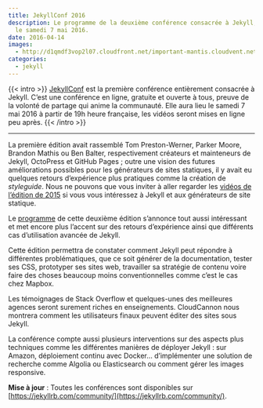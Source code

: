 ```yaml
---
title: JekyllConf 2016
description: Le programme de la deuxième conférence consacrée à Jekyll, qui aura lieu
  le samedi 7 mai 2016.
date: 2016-04-14
images:
  - http://d1qmdf3vop2l07.cloudfront.net/important-mantis.cloudvent.net/compressed/1bdce97b1a6815888e0dadf72f1b19c5.png
categories:
  - jekyll
---
```


{{< intro >}} [JekyllConf](https://jekyllconf.com/) est la première conférence
entièrement consacrée à Jekyll. C’est une conférence en ligne, gratuite et
ouverte à tous, preuve de la volonté de partage qui anime la communauté. Elle
aura lieu le samedi 7 mai 2016 à partir de 19h heure française, les vidéos
seront mises en ligne peu après. {{< /intro >}}

***

La première édition avait rassemblé Tom Preston-Werner, Parker Moore, Brandon
Mathis ou Ben Balter, respectivement créateurs et mainteneurs de Jekyll,
OctoPress et GitHub Pages ; outre une vision des futures améliorations possibles
pour les générateurs de sites statiques, il y avait eu quelques retours
d’expérience plus pratiques comme la création de _styleguide_. Nous ne pouvons
que vous inviter à aller regarder les
[vidéos de l’édition de 2015](https://jekyllconf.com/2015/) si vous vous
intéressez à Jekyll et aux générateurs de site statique.

Le [programme](https://jekyllconf.com/) de cette deuxième édition s’annonce tout
aussi intéressant et met encore plus l’accent sur des retours d’expérience ainsi
que différents cas d’utilisation avancée de Jekyll.

Cette édition permettra de constater comment Jekyll peut répondre à différentes
problématiques, que ce soit générer de la documentation, tester ses CSS,
prototyper ses sites web, travailler sa stratégie de contenu voire faire des
choses beaucoup moins conventionnelles comme c’est le cas chez Mapbox.

Les témoignages de Stack Overflow et quelques-unes des meilleures agences seront
surement riches en enseignements. CloudCannon nous montrera comment les
utilisateurs finaux peuvent éditer des sites sous Jekyll.

La conférence compte aussi plusieurs interventions sur des aspects plus
techniques comme les différentes manières de déployer Jekyll : sur Amazon,
déploiement continu avec Docker… d’implémenter une solution de recherche comme
Algolia ou Elasticsearch ou comment gérer les images responsive.

**Mise à jour** : Toutes les conférences sont disponibles sur
[https://jekyllrb.com/community/](https://jekyllrb.com/community/).
